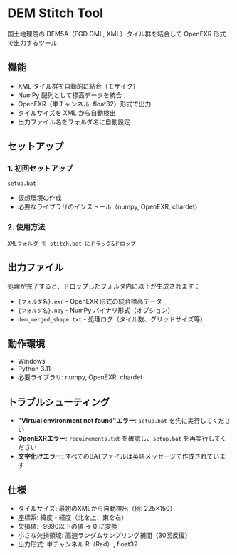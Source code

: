 # DEM Stitch Tool

国土地理院の DEM5A（FGD GML, XML）タイル群を結合して OpenEXR 形式で出力するツール

## 機能

- XML タイル群を自動的に結合（モザイク）
- NumPy 配列として標高データを統合
- OpenEXR（単チャンネル, float32）形式で出力
- タイルサイズを XML から自動検出
- 出力ファイル名をフォルダ名に自動設定

## セットアップ

### 1. 初回セットアップ
```
setup.bat
```
- 仮想環境の作成
- 必要なライブラリのインストール（numpy, OpenEXR, chardet）

### 2. 使用方法
```
XMLフォルダ を stitch.bat にドラッグ&ドロップ
```

## 出力ファイル

処理が完了すると、ドロップしたフォルダ内に以下が生成されます：

- `{フォルダ名}.exr` - OpenEXR 形式の統合標高データ
- `{フォルダ名}.npy` - NumPy バイナリ形式（オプション）
- `dem_merged_shape.txt` - 処理ログ（タイル数、グリッドサイズ等）

## 動作環境

- Windows
- Python 3.11
- 必要ライブラリ: numpy, OpenEXR, chardet

## トラブルシューティング

- **"Virtual environment not found"エラー**: `setup.bat` を先に実行してください
- **OpenEXRエラー**: `requirements.txt` を確認し、`setup.bat` を再実行してください
- **文字化けエラー**: すべてのBATファイルは英語メッセージで作成されています

## 仕様

- タイルサイズ: 最初のXMLから自動検出（例: 225×150）
- 座標系: 緯度・経度（北を上、東を右）
- 欠損値: -9990以下の値 → 0 に変換
- 小さな欠損領域: 高速ランダムサンプリング補間（30回反復）
- 出力形式: 単チャンネル R（Red）, float32